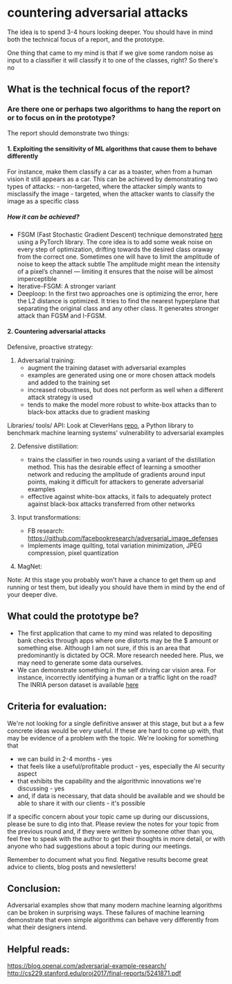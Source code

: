 # countering adversarial attacks

The idea is to spend 3-4 hours looking deeper. You should have in mind both the technical focus of a report, and the prototype.

One thing that came to my mind is that if we give some random noise as input to a classifier it will classify it to one of the classes, right? So there's no 

## What is the technical focus of the report? 
### Are there one or perhaps two algorithms to hang the report on or to focus on in the prototype? 

The report should demonstrate two things:
#### 1. Exploiting the sensitivity of ML algorithms that cause them to behave differently 

For instance, make them classify a car as a toaster, when from a human vision it still appears as a car. This can be achieved by demonstrating two types of attacks:
    - non-targeted, where the attacker simply wants to misclassify the image
    - targeted, when the attacker wants to classify the image as a specific class

##### How it can be achieved?

- FSGM (Fast Stochastic Gradient Descent) technique demonstrated [here](https://github.com/Lextal/adv-attacks-pytorch-101) using a PyTorch library. The core idea is to add some weak noise on every step of optimization, drifting towards the desired class oraway from the correct one. Sometimes one will have to limit the amplitude of noise to keep the attack subtle The amplitude might mean the intensity of a pixel’s channel — limiting it ensures that the noise will be almost imperceptible
- Iterative-FSGM: A stronger variant
- Deeploop: In the first two approaches one is optimizing the error, here the L2 distance is optimized. It tries to find the nearest hyperplane that separating the original class and any other class. It generates stronger attack than FGSM and I-FGSM.

#### 2. Countering adversarial attacks 

Defensive, proactive strategy:

1. Adversarial training: 
    - augment the training dataset with adversarial examples
    - examples are generated using one or more chosen attack models and added to the training set
    - increased robustness, but does not perform as well when a different attack strategy is used
    - tends to make the model more robust to white-box attacks than to black-box attacks due to gradient masking

Libraries/ tools/ API: Look at CleverHans [repo](https://github.com/tensorflow/cleverhans), a Python library to benchmark machine learning systems' vulnerability to adversarial examples

2. Defensive distillation:
    - trains the classifier in two rounds using a variant of the distillation method. This has the desirable effect of learning a smoother network and reducing the amplitude of gradients around input points, making it difficult for attackers
to generate adversarial examples
    - effective against white-box attacks, it fails to adequately protect against black-box attacks transferred from other networks
  
3. Input transformations: 
    - FB research: https://github.com/facebookresearch/adversarial_image_defenses
    - Implements image quilting, total variation minimization, JPEG compression, pixel quantization
    
4. MagNet: 

Note: At this stage you probably won't have a chance to get them up and running or test them, but ideally you should have them in mind by the end of your deeper dive.


## What could the prototype be? 
- The first application that came to my mind was related to depositing bank checks through apps where one distorts may be the $ amount or something else. Although I am not sure, if this is an area that predominantly is dictated by OCR. More research needed here. Plus, we may need to generate some data ourselves.
- We can demonstrate something in the self driving car vision area. For instance, incorrectly identifying a human or a traffic light on the road? The INRIA person dataset is available [here](http://pascal.inrialpes.fr/data/human/)

## Criteria for evaluation: 
We're not looking for a single definitive answer at this stage, but but a a few concrete ideas would be very useful. If these are hard to come up with, that may be evidence of a problem with the topic. We're looking for something that
- we can build in 2-4 months - yes
- that feels like a useful/profitable product - yes, especially the AI security aspect 
- that exhibits the capability and the algorithmic innovations we're discussing - yes
- and, if data is necessary, that data should be available and we should be able to share it with our clients - it's possible

If a specific concern about your topic came up during our discussions, please be sure to dig into that. Please review the notes for your topic from the previous round and, if they were written by someone other than you, feel free to speak with the author to get their thoughts in more detail, or with anyone who had suggestions about a topic during our meetings.

Remember to document what you find. Negative results become great advice to clients, blog posts and newsletters!

## Conclusion: 

Adversarial examples show that many modern machine learning algorithms can be broken in surprising ways. These failures of machine learning demonstrate that even simple algorithms can behave very differently from what their designers intend.

## Helpful reads:
https://blog.openai.com/adversarial-example-research/
http://cs229.stanford.edu/proj2017/final-reports/5241871.pdf
